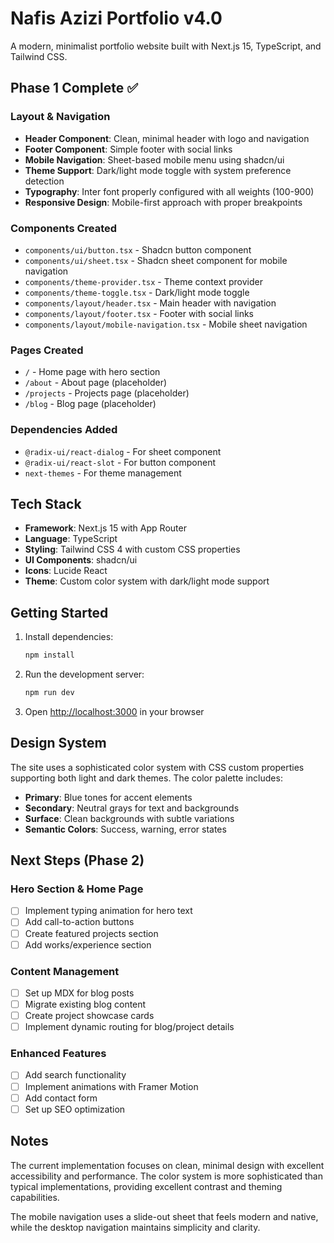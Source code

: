 # Nafis Azizi Portfolio v4.0

A modern, minimalist portfolio website built with Next.js 15, TypeScript, and Tailwind CSS.

## Phase 1 Complete ✅

### Layout & Navigation

- **Header Component**: Clean, minimal header with logo and navigation
- **Footer Component**: Simple footer with social links
- **Mobile Navigation**: Sheet-based mobile menu using shadcn/ui
- **Theme Support**: Dark/light mode toggle with system preference detection
- **Typography**: Inter font properly configured with all weights (100-900)
- **Responsive Design**: Mobile-first approach with proper breakpoints

### Components Created

- `components/ui/button.tsx` - Shadcn button component
- `components/ui/sheet.tsx` - Shadcn sheet component for mobile navigation
- `components/theme-provider.tsx` - Theme context provider
- `components/theme-toggle.tsx` - Dark/light mode toggle
- `components/layout/header.tsx` - Main header with navigation
- `components/layout/footer.tsx` - Footer with social links
- `components/layout/mobile-navigation.tsx` - Mobile sheet navigation

### Pages Created

- `/` - Home page with hero section
- `/about` - About page (placeholder)
- `/projects` - Projects page (placeholder)
- `/blog` - Blog page (placeholder)

### Dependencies Added

- `@radix-ui/react-dialog` - For sheet component
- `@radix-ui/react-slot` - For button component
- `next-themes` - For theme management

## Tech Stack

- **Framework**: Next.js 15 with App Router
- **Language**: TypeScript
- **Styling**: Tailwind CSS 4 with custom CSS properties
- **UI Components**: shadcn/ui
- **Icons**: Lucide React
- **Theme**: Custom color system with dark/light mode support

## Getting Started

1. Install dependencies:

   ```bash
   npm install
   ```

2. Run the development server:

   ```bash
   npm run dev
   ```

3. Open [http://localhost:3000](http://localhost:3000) in your browser

## Design System

The site uses a sophisticated color system with CSS custom properties supporting both light and dark themes. The color palette includes:

- **Primary**: Blue tones for accent elements
- **Secondary**: Neutral grays for text and backgrounds
- **Surface**: Clean backgrounds with subtle variations
- **Semantic Colors**: Success, warning, error states

## Next Steps (Phase 2)

### Hero Section & Home Page

- [ ] Implement typing animation for hero text
- [ ] Add call-to-action buttons
- [ ] Create featured projects section
- [ ] Add works/experience section

### Content Management

- [ ] Set up MDX for blog posts
- [ ] Migrate existing blog content
- [ ] Create project showcase cards
- [ ] Implement dynamic routing for blog/project details

### Enhanced Features

- [ ] Add search functionality
- [ ] Implement animations with Framer Motion
- [ ] Add contact form
- [ ] Set up SEO optimization

## Notes

The current implementation focuses on clean, minimal design with excellent accessibility and performance. The color system is more sophisticated than typical implementations, providing excellent contrast and theming capabilities.

The mobile navigation uses a slide-out sheet that feels modern and native, while the desktop navigation maintains simplicity and clarity.

